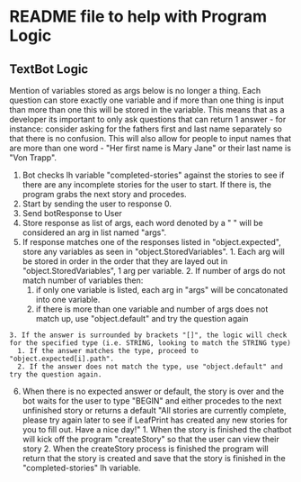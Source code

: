 # README file to help with Program Logic

## TextBot Logic

Mention of variables stored as args below is no longer a thing. Each question can store exactly one variable and if more than one thing is input than more than one this will be stored in the variable. This means that as a developer its important to only ask questions that can return 1 answer - for instance: consider asking for the fathers first and last name separately so that there is no confusion. This will also allow for people to input names that are more than one word - "Her first name is Mary Jane" or their last name is "Von Trapp".

  1. Bot checks lh variable "completed-stories" against the stories to see if there are any incomplete stories for the user to start. If there is, the program grabs the next story and procedes.  
  2. Start by sending the user to response 0.
  3. Send botResponse to User
  4. Store response as list of args, each word denoted by a " " will be considered an arg in list named "args".
  5. If response matches one of the responses listed in "object.expected", store any variables as seen in "object.StoredVariables".
    1. Each arg will be stored in order in the order that they are layed out in "object.StoredVariables", 1 arg per variable.
    2. If number of args do not match number of variables then:
      1. if only one variable is listed, each arg in "args" will be concatonated into one variable.
      2. if there is more than one variable and number of args does not match up, use "object.default" and try the question again

    3. If the answer is surrounded by brackets "[]", the logic will check for the specified type (i.e. STRING, looking to match the STRING type)
      1. If the answer matches the type, proceed to "object.expected[i].path".
      2. If the answer does not match the type, use "object.default" and try the question again.

  6. When there is no expected answer or default, the story is over and the bot waits for the user to type "BEGIN" and either procedes to the next unfinished story or returns a default "All stories are currently complete, please try again later to see if LeafPrint has created any new stories for you to fill out. Have a nice day!"
    1. When the story is finished the chatbot will kick off the program "createStory" so that the user can view their story
    2. When the createStory process is finished the program will return that the story is created and save that the story is finished in the "completed-stories" lh variable.
